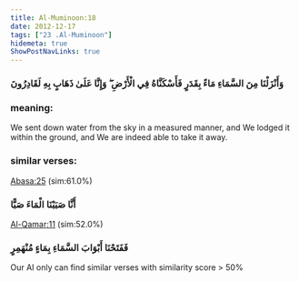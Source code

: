```yaml
---
title: Al-Muminoon:18
date: 2012-12-17
tags: ["23 .Al-Muminoon"]
hidemeta: true 
ShowPostNavLinks: true 
---
```

### وَأَنْزَلْنَا مِنَ السَّمَاءِ مَاءً بِقَدَرٍ فَأَسْكَنَّاهُ فِي الْأَرْضِ ۖ وَإِنَّا عَلَىٰ ذَهَابٍ بِهِ لَقَادِرُونَ
### meaning: 
We sent down water from the sky in a measured manner, and We lodged it within the ground, and We are indeed able to take it away.
### similar verses: 

[Abasa:25](/80/25) (sim:61.0%)

### أَنَّا صَبَبْنَا الْمَاءَ صَبًّا

[Al-Qamar:11](/54/11) (sim:52.0%)

### فَفَتَحْنَا أَبْوَابَ السَّمَاءِ بِمَاءٍ مُنْهَمِرٍ

Our AI only can find similar verses with similarity score > 50% 


